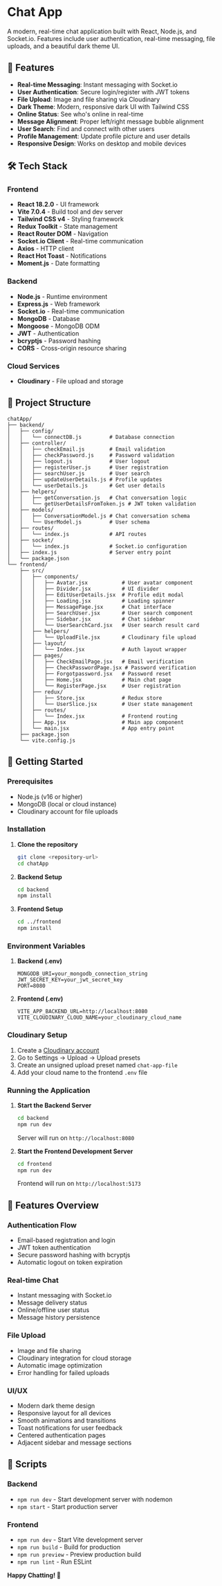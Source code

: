 # Chat App

A modern, real-time chat application built with React, Node.js, and Socket.io. Features include user authentication, real-time messaging, file uploads, and a beautiful dark theme UI.

## 🚀 Features

- **Real-time Messaging**: Instant messaging with Socket.io
- **User Authentication**: Secure login/register with JWT tokens
- **File Upload**: Image and file sharing via Cloudinary
- **Dark Theme**: Modern, responsive dark UI with Tailwind CSS
- **Online Status**: See who's online in real-time
- **Message Alignment**: Proper left/right message bubble alignment
- **User Search**: Find and connect with other users
- **Profile Management**: Update profile picture and user details
- **Responsive Design**: Works on desktop and mobile devices

## 🛠️ Tech Stack

### Frontend
- **React 18.2.0** - UI framework
- **Vite 7.0.4** - Build tool and dev server
- **Tailwind CSS v4** - Styling framework
- **Redux Toolkit** - State management
- **React Router DOM** - Navigation
- **Socket.io Client** - Real-time communication
- **Axios** - HTTP client
- **React Hot Toast** - Notifications
- **Moment.js** - Date formatting

### Backend
- **Node.js** - Runtime environment
- **Express.js** - Web framework
- **Socket.io** - Real-time communication
- **MongoDB** - Database
- **Mongoose** - MongoDB ODM
- **JWT** - Authentication
- **bcryptjs** - Password hashing
- **CORS** - Cross-origin resource sharing

### Cloud Services
- **Cloudinary** - File upload and storage

## 📁 Project Structure

```
chatApp/
├── backend/
│   ├── config/
│   │   └── connectDB.js         # Database connection
│   ├── controller/
│   │   ├── checkEmail.js        # Email validation
│   │   ├── checkPassword.js     # Password validation
│   │   ├── logout.js            # User logout
│   │   ├── registerUser.js      # User registration
│   │   ├── searchUser.js        # User search
│   │   ├── updateUserDetails.js # Profile updates
│   │   └── userDetails.js       # Get user details
│   ├── helpers/
│   │   ├── getConversation.js   # Chat conversation logic
│   │   └── getUserDetailsFromToken.js # JWT token validation
│   ├── models/
│   │   ├── ConversationModel.js # Chat conversation schema
│   │   └── UserModel.js         # User schema
│   ├── routes/
│   │   └── index.js             # API routes
│   ├── socket/
│   │   └── index.js             # Socket.io configuration
│   ├── index.js                 # Server entry point
│   └── package.json
└── frontend/
    ├── src/
    │   ├── components/
    │   │   ├── Avatar.jsx           # User avatar component
    │   │   ├── Divider.jsx          # UI divider
    │   │   ├── EditUserDetails.jsx  # Profile edit modal
    │   │   ├── Loading.jsx          # Loading spinner
    │   │   ├── MessagePage.jsx      # Chat interface
    │   │   ├── SearchUser.jsx       # User search component
    │   │   ├── Sidebar.jsx          # Chat sidebar
    │   │   └── UserSearchCard.jsx   # User search result card
    │   ├── helpers/
    │   │   └── UploadFile.jsx       # Cloudinary file upload
    │   ├── layout/
    │   │   └── Index.jsx            # Auth layout wrapper
    │   ├── pages/
    │   │   ├── CheckEmailPage.jsx   # Email verification
    │   │   ├── CheckPasswordPage.jsx # Password verification
    │   │   ├── Forgotpassword.jsx   # Password reset
    │   │   ├── Home.jsx             # Main chat page
    │   │   └── RegisterPage.jsx     # User registration
    │   ├── redux/
    │   │   ├── Store.jsx            # Redux store
    │   │   └── UserSlice.jsx        # User state management
    │   ├── routes/
    │   │   └── Index.jsx            # Frontend routing
    │   ├── App.jsx                  # Main app component
    │   └── main.jsx                 # App entry point
    ├── package.json
    └── vite.config.js
```

## 🚦 Getting Started

### Prerequisites
- Node.js (v16 or higher)
- MongoDB (local or cloud instance)
- Cloudinary account for file uploads

### Installation

1. **Clone the repository**
   ```bash
   git clone <repository-url>
   cd chatApp
   ```

2. **Backend Setup**
   ```bash
   cd backend
   npm install
   ```

3. **Frontend Setup**
   ```bash
   cd ../frontend
   npm install
   ```

### Environment Variables

1. **Backend (.env)**
   ```env
   MONGODB_URI=your_mongodb_connection_string
   JWT_SECRET_KEY=your_jwt_secret_key
   PORT=8080
   ```

2. **Frontend (.env)**
   ```env
   VITE_APP_BACKEND_URL=http://localhost:8080
   VITE_CLOUDINARY_CLOUD_NAME=your_cloudinary_cloud_name
   ```

### Cloudinary Setup

1. Create a [Cloudinary account](https://cloudinary.com/)
2. Go to Settings → Upload → Upload presets
3. Create an unsigned upload preset named `chat-app-file`
4. Add your cloud name to the frontend `.env` file

### Running the Application

1. **Start the Backend Server**
   ```bash
   cd backend
   npm run dev
   ```
   Server will run on `http://localhost:8080`

2. **Start the Frontend Development Server**
   ```bash
   cd frontend
   npm run dev
   ```
   Frontend will run on `http://localhost:5173`

## 🎨 Features Overview

### Authentication Flow
- Email-based registration and login
- JWT token authentication
- Secure password hashing with bcryptjs
- Automatic logout on token expiration

### Real-time Chat
- Instant messaging with Socket.io
- Message delivery status
- Online/offline user status
- Message history persistence

### File Upload
- Image and file sharing
- Cloudinary integration for cloud storage
- Automatic image optimization
- Error handling for failed uploads

### UI/UX
- Modern dark theme design
- Responsive layout for all devices
- Smooth animations and transitions
- Toast notifications for user feedback
- Centered authentication pages
- Adjacent sidebar and message sections

## 🔧 Scripts

### Backend
- `npm run dev` - Start development server with nodemon
- `npm start` - Start production server

### Frontend
- `npm run dev` - Start Vite development server
- `npm run build` - Build for production
- `npm run preview` - Preview production build
- `npm run lint` - Run ESLint

**Happy Chatting! 💬**
